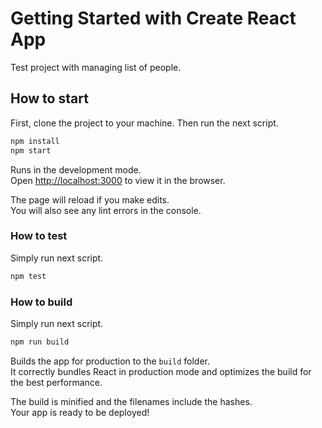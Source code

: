 # Getting Started with Create React App

Test project with managing list of people.

## How to start

First, clone the project to your machine. Then run the next script.

```bash
npm install
npm start
```

Runs in the development mode.\
Open [http://localhost:3000](http://localhost:3000) to view it in the browser.

The page will reload if you make edits.\
You will also see any lint errors in the console.

### How to test

Simply run next script.
```bash
npm test
```

### How to build

Simply run next script.
```bash
npm run build
```

Builds the app for production to the `build` folder.\
It correctly bundles React in production mode and optimizes the build for the best performance.

The build is minified and the filenames include the hashes.\
Your app is ready to be deployed!
